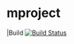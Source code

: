 # mproject
|Build [![Build Status](https://dev.azure.com/maheshthakur127/Demoproject/_apis/build/status/mgathe.mproject?branchName=master)](https://dev.azure.com/maheshthakur127/Demoproject/_build/latest?definitionId=1&branchName=master)
